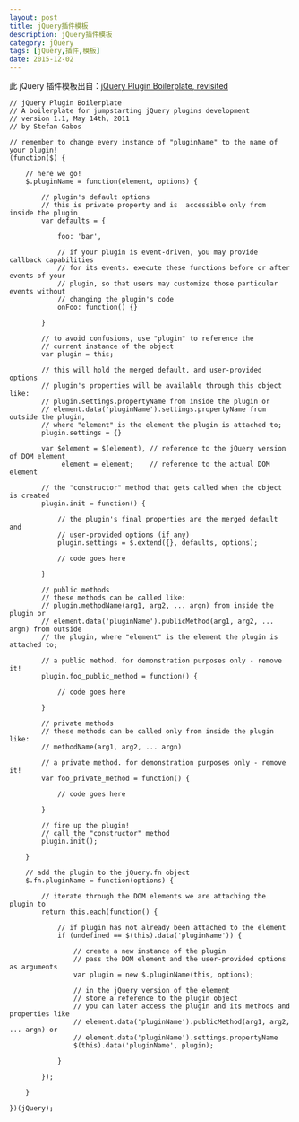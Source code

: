 ```yaml
---
layout: post
title: jQuery插件模板
description: jQuery插件模板
category: jQuery
tags: [jQuery,插件,模板]
date: 2015-12-02
---
```

此 jQuery 插件模板出自：[jQuery Plugin Boilerplate, revisited](http://stefangabos.ro/jquery/jquery-plugin-boilerplate-revisited/)
<!-- more -->

    // jQuery Plugin Boilerplate
    // A boilerplate for jumpstarting jQuery plugins development
    // version 1.1, May 14th, 2011
    // by Stefan Gabos

    // remember to change every instance of "pluginName" to the name of your plugin!
    (function($) {

        // here we go!
        $.pluginName = function(element, options) {

            // plugin's default options
            // this is private property and is  accessible only from inside the plugin
            var defaults = {

                foo: 'bar',

                // if your plugin is event-driven, you may provide callback capabilities
                // for its events. execute these functions before or after events of your
                // plugin, so that users may customize those particular events without
                // changing the plugin's code
                onFoo: function() {}

            }

            // to avoid confusions, use "plugin" to reference the
            // current instance of the object
            var plugin = this;

            // this will hold the merged default, and user-provided options
            // plugin's properties will be available through this object like:
            // plugin.settings.propertyName from inside the plugin or
            // element.data('pluginName').settings.propertyName from outside the plugin,
            // where "element" is the element the plugin is attached to;
            plugin.settings = {}

            var $element = $(element), // reference to the jQuery version of DOM element
                 element = element;    // reference to the actual DOM element

            // the "constructor" method that gets called when the object is created
            plugin.init = function() {

                // the plugin's final properties are the merged default and
                // user-provided options (if any)
                plugin.settings = $.extend({}, defaults, options);

                // code goes here

            }

            // public methods
            // these methods can be called like:
            // plugin.methodName(arg1, arg2, ... argn) from inside the plugin or
            // element.data('pluginName').publicMethod(arg1, arg2, ... argn) from outside
            // the plugin, where "element" is the element the plugin is attached to;

            // a public method. for demonstration purposes only - remove it!
            plugin.foo_public_method = function() {

                // code goes here

            }

            // private methods
            // these methods can be called only from inside the plugin like:
            // methodName(arg1, arg2, ... argn)

            // a private method. for demonstration purposes only - remove it!
            var foo_private_method = function() {

                // code goes here

            }

            // fire up the plugin!
            // call the "constructor" method
            plugin.init();

        }

        // add the plugin to the jQuery.fn object
        $.fn.pluginName = function(options) {

            // iterate through the DOM elements we are attaching the plugin to
            return this.each(function() {

                // if plugin has not already been attached to the element
                if (undefined == $(this).data('pluginName')) {

                    // create a new instance of the plugin
                    // pass the DOM element and the user-provided options as arguments
                    var plugin = new $.pluginName(this, options);

                    // in the jQuery version of the element
                    // store a reference to the plugin object
                    // you can later access the plugin and its methods and properties like
                    // element.data('pluginName').publicMethod(arg1, arg2, ... argn) or
                    // element.data('pluginName').settings.propertyName
                    $(this).data('pluginName', plugin);

                }

            });

        }

    })(jQuery);
